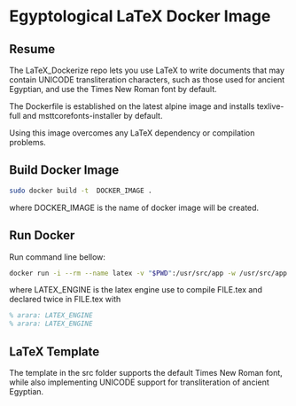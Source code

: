 # Egyptological LaTeX Docker Image
## Resume
The LaTeX_Dockerize repo lets you use LaTeX to write documents that may contain UNICODE transliteration characters, such as those used for ancient Egyptian, and use the Times New Roman font by default.

The Dockerfile is established on the latest alpine image and installs texlive-full and msttcorefonts-installer by default.

Using this image overcomes any LaTeX dependency or compilation problems.

## Build Docker Image
```bash
sudo docker build -t  DOCKER_IMAGE .
```
where DOCKER_IMAGE is the name of docker image will be created.
## Run Docker
Run command line bellow:
```bash
docker run -i --rm --name latex -v "$PWD":/usr/src/app -w /usr/src/app latex LATEX_ENGINE FILE.tex
```
where LATEX_ENGINE is the latex engine use to compile FILE.tex and declared twice in FILE.tex with 
```tex
% arara: LATEX_ENGINE
% arara: LATEX_ENGINE 
```

## LaTeX Template
The template in the src folder supports the default Times New Roman font, while also implementing UNICODE support for transliteration of ancient Egyptian.
